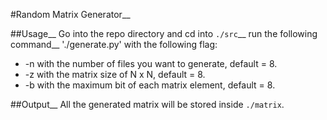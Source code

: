 #Random Matrix Generator__

##Usage__
Go into the repo directory and cd into `./src`__
run the following command__
'./generate.py' with the following flag:
- -n with the number of files you want to generate, default = 8.
- -z with the matrix size of N x N, default = 8.
- -b with the maximum bit of each matrix element, default = 8.

##Output__
All the generated matrix will be stored inside `./matrix`.
